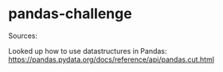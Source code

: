 # pandas-challenge

Sources:

Looked up how to use datastructures in Pandas: https://pandas.pydata.org/docs/reference/api/pandas.cut.html